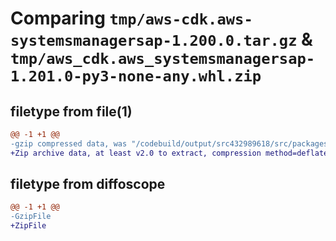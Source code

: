 # Comparing `tmp/aws-cdk.aws-systemsmanagersap-1.200.0.tar.gz` & `tmp/aws_cdk.aws_systemsmanagersap-1.201.0-py3-none-any.whl.zip`

## filetype from file(1)

```diff
@@ -1 +1 @@
-gzip compressed data, was "/codebuild/output/src432989618/src/packages/@aws-cdk/aws-systemsmanagersap/dist/python/aws-cdk.aws-systemsmanagersap-1.200.0.ta", last modified: Wed Apr 26 19:54:58 2023, max compression
+Zip archive data, at least v2.0 to extract, compression method=deflate
```

## filetype from diffoscope

```diff
@@ -1 +1 @@
-GzipFile
+ZipFile
```

